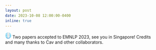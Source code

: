 ```yaml
---
layout: post
date: 2023-10-08 12:00:00-0400
inline: true
---
```


<img class="emoji" title=":merlion:" alt=":merlion:" src="/assets/img/merlion.png" height="20" width="20"> Two papers accepted to EMNLP 2023, see you in Singapore! Credits and many thanks to Cav and other collaborators.